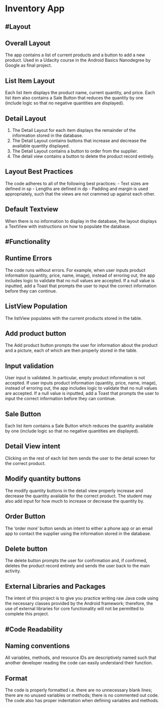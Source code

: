 Inventory App
===================================



#Layout
------------


Overall Layout
--------------

The app contains a list of current products and a button to add a new product.
Used in a Udacity course in the Android Basics Nanodegree by Google as final project.


List Item Layout
-----------------

Each list item displays the product name, current quantity, and price. Each list item also contains a Sale Button that reduces the quantity by one (include logic so that no negative quantities are displayed).


Detail Layout
---------------

1. The Detail Layout for each item displays the remainder of the information stored in the database.
2. The Detail Layout contains buttons that increase and decrease the available quantity displayed.
3. The Detail Layout contains a button to order from the supplier.
4. The detail view contains a button to delete the product record entirely.


Layout Best Practices
----------------------

The code adheres to all of the following best practices:
    - Text sizes are defined in sp
    - Lengths are defined in dp
    - Padding and margin is used appropriately, such that the views are not crammed up against each other.


Default Textview
-----------------

When there is no information to display in the database, the layout displays a TextView with instructions on how to populate the database. 




#Functionality
-------------


Runtime Errors
--------------

The code runs without errors. For example, when user inputs product information (quantity, price, name, image), instead of erroring out, the app includes logic to validate that no null values are accepted. If a null value is inputted, add a Toast that prompts the user to input the correct information before they can continue.


ListView Population
--------------------

The listView populates with the current products stored in the table.


Add product button
------------------

The Add product button prompts the user for information about the product and a picture, each of which are then properly stored in the table.


Input validation
------------------

User input is validated. In particular, empty product information is not accepted. If user inputs product information (quantity, price, name, image), instead of erroring out, the app includes logic to validate that no null values are accepted. If a null value is inputted, add a Toast that prompts the user to input the correct information before they can continue. 


Sale Button
------------

Each list item contains a Sale Button which reduces the quantity available by one (include logic so that no negative quantities are displayed).


Detail View intent
------------------

Clicking on the rest of each list item sends the user to the detail screen for the correct product.


Modify quantity buttons
-----------------------

The modify quantity buttons in the detail view properly increase and decrease the quantity available for the correct product.
The student may also add input for how much to increase or decrease the quantity by.


Order Button
-------------

The ‘order more’ button sends an intent to either a phone app or an email app to contact the supplier using the information stored in the database.


Delete button
-------------

The delete button prompts the user for confirmation and, if confirmed, deletes the product record entirely and sends the user back to the main activity. 


External Libraries and Packages
-------------------------------

The intent of this project is to give you practice writing raw Java code using the necessary classes provided by the Android framework; therefore, the use of external libraries for core functionality will not be permitted to complete this project.




#Code Readability
-----------------


Naming conventions
------------------

All variables, methods, and resource IDs are descriptively named such that another developer reading the code can easily understand their function.


Format
------

The code is properly formatted i.e. there are no unnecessary blank lines; there are no unused variables or methods; there is no commented out code.
The code also has proper indentation when defining variables and methods.








